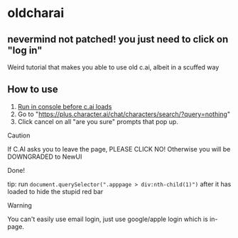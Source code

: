 # oldcharai
## nevermind not patched! you just need to click on "log in"
Weird tutorial that makes you able to use old c.ai, albeit in a scuffed way

## How to use
1. [Run in console before c.ai loads](https://raw.githubusercontent.com/rp-tooling/oldcharai/refs/heads/main/userscript.js)
2. Go to "https://plus.character.ai/chat/characters/search/?query=nothing"
3. Click cancel on all "are you sure" prompts that pop up.
> [!CAUTION]
> If C.AI asks you to leave the page, PLEASE CLICK NO! Otherwise you will be DOWNGRADED to NewUI

Done!

tip: run `document.querySelector(".apppage > div:nth-child(1)")` after it has loaded to hide the stupid red bar
> [!WARNING]
> You can't easily use email login, just use google/apple login which is in-page.
